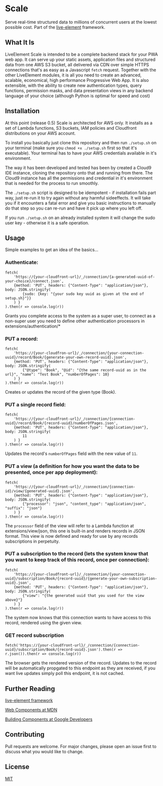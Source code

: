 # Scale
Serve real-time structured data to millions of concurrent users at the lowest possible cost. Part of 
the [live-element](https://live-element.net) framework.


## What It Is 
LiveElement Scale is intended to be a complete backend stack for your PWA web app. It can serve up your static assets, 
application files and structured data from one AWS S3 bucket, all delivered via CDN over simple HTTPS connections that's as 
easy as a Javascript `fetch` request. Together with the other LiveElement modules, it is all you need to create an 
advanced, scalable, economical, high performance Progressive Web App. It is also extensible, with the ability to create new 
authentication types, query functions, permission masks, and data presentation views in any backend language of your 
choice (although Python is optimal for speed and cost)


## Installation 
At this point (release 0.5) Scale is architected for AWS only. It installs as a set of Lambda functions, S3 buckets, 
IAM policies and Cloudfront distributions on your AWS account.

To install you basically just clone this repository and then run `./setup.sh` on your terminal (make sure you 
`chmod +x ./setup.sh` first so that it's executable). Your terminal has to have your AWS credentials available in it's 
environment.

The way it has been developed and tested has been by created a Cloud9 IDE instance, cloning the repository onto that and 
running from there. The Cloud9 instance has all the permissions and credential in it's environment that is needed for the 
process to run smoothly.

The `./setup.sh` script is designed to be idempotent - if installation fails part way, just re-run it to try again without 
any harmful sideeffects. It will take you if it encounters a fatal error and give you basic instructions to manually do 
that step so you can re-run and have it pick up where you left off.

If you run `./setup.sh` on an already installed system it will change the sudo user key - otherwise it is a safe operation.


## Usage
Simple examples to get an idea of the basics...


### Authenticate: 

```
fetch(
    'https://{your-cloudfront-url}/_/connection/{a-generated-uuid-of-your-choice}/connect.json', 
    {method: 'PUT', headers: {"Content-Type": "application/json"}, body: JSON.stringify(
        {sudo: {key: "{your sudo key uuid as given at the end of setup.sh}"}}
    ) }
).then(r => console.log(r))

```

Grants you complete access to the system as a super user, to connect as a non-super user you need to define other 
authentication processors in extensions/authentication/*


### PUT a record:

```
fetch(
    'https://{your-cloudfron-url}/_/connection/{your-connection-uuid}/record/Book/{generate-your-own-record-uuid}.json', 
    {method: 'PUT', headers: {"Content-Type": "application/json"}, body: JSON.stringify(
        {"@type": "Book", "@id": "{the same record-uuid as in the url}", "name": "Test Book", "numberOfPages": 10}
    ) }
).then(r => console.log(r))

```
Creates or updates the record of the given type (Book).


### PUT a single record field:

```
fetch(
    'https://{your-cloudfront-url}/_/connection/{connection-uuid}/record/Book/{record-uuid}/numberOfPages.json', 
    {method: 'PUT', headers: {"Content-Type": "application/json"}, body: JSON.stringify(
        11
    ) }
).then(r => console.log(r))

```
Updates the record's `numberOfPages` field with the new value of `11`.


### PUT a view (a definition for how you want the data to be presented, once per app deployment):
```
fetch(
    'https://{your-cloudfront-url}/_/connection/{connection-id}/view/{generated-uuid}.json', 
    {method: 'PUT', headers: {"Content-Type": "application/json"}, body: JSON.stringify(
        {"processor": "json", "content_type": "application/json", "suffix": "json"}
    ) }
).then(r => console.log(r))

```
The `processor` field of the view will refer to a Lambda function at extensions/view/json, this one is built-in and renders 
records in JSON format. This view is now defined and ready for use by any records subscriptions in perpetuity.


### PUT a subscription to the record (lets the system know that you want to keep track of this record, once per connection):
```
fetch(
    'https://{your-cloudfront-url}/_/connection/{your-connection-uuid}/subscription/Book/{record-uuid}/{generate-your-own-subscription-uuid}.json', 
    {method: 'PUT', headers: {"Content-Type": "application/json"}, body: JSON.stringify(
        {"view": "{the generated uuid that you used for the view above}"}
    ) }
).then(r => console.log(r))

```
The system now knows that this connection wants to have access to this record, rendered using the given view.


### GET record subscription
```
fetch('https://{your-cloudfront-url}/_/connection/{connection-uuid}/subscription/Book/{record-uuid}.json').then(r => r.json()).then(r => console.log(r))

```
The browser gets the rendered version of the record. Updates to the record will be automatically propgated to this endpoint 
as they are received, if you want live updates simply poll this endpoint, it is not cached.







 

## Further Reading 

[live-element framework](https://live-element.net)

[Web Components at MDN](https://developer.mozilla.org/en-US/docs/Web/Web_Components)

[Building Components at Google Developers](https://developers.google.com/web/fundamentals/web-components)


## Contributing
Pull requests are welcome. For major changes, please open an issue first to discuss what you would like to change.

## License
[MIT](https://choosealicense.com/licenses/mit/)
